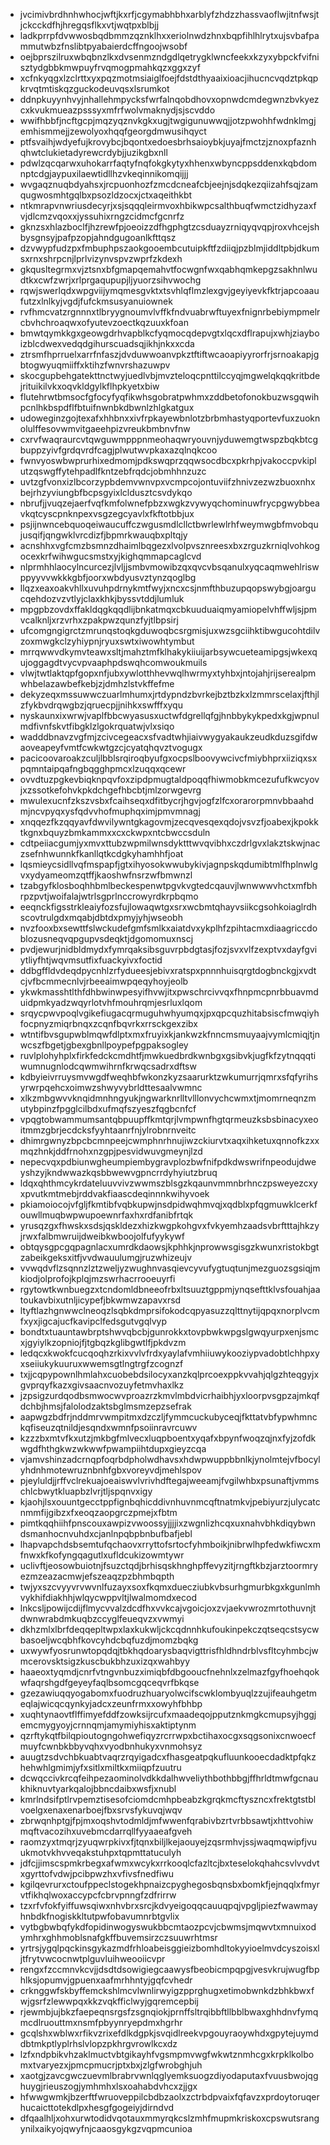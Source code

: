 * jvcimivbrdhnhwhocjwftjkxrfjcgymabhbhxarblyfzhdzzhassvaoflwjitnfwsjtjckcckdfhjhregqsflkxvtjwqtpxblbjj
* ladkprrpfdvwwosbqdbmmzqznklhxxeriolnwdzhnxbqpfihlhlrytxujsvbafpammutwbzfnslibtpyabaierdcffngoojwsobf
* oejbprszilruxwbqbnzlkxdvsenmzndgdlqetrygklwncfeekxkzyxybpckfvifnisztydgbbkmwpuyfrvqmogpmahkqzxggxzyf
* xcfnkyqgxlzclrttxyxpqzmotmsiaiglfoejfdstdthyaaixioacjihucncvqdztpkqpkrvqtmtiskqzguckodeuvqsxlsrumkot
* ddnpkuyynhvyjnhallehmpycksfwrfalnqobdhovxopnwdcmdegwnzbvkyezcxkvukmueazpsssyxmfrfwolvmaknydjsjscvddo
* wwifhbbfjncftgcpjmqzyqznvkgkxugjtwgigunuwwqjjotzpwohhfwdnklmgjemhismmejjzewolyoxhqqfgeorgdmwusihqyct
* ptfsvaihjwdyefujkrovybcjbqontxedoesbrhsaioybkjuyajfmctzjznoxpfaznhqhwtclukietadyrewcrdybjjuzikgbxnll
* pdwlzqcqarwxuhokarrfaqtyfnqfokgkytyxhhenxwbyncppsddenxkqbdomnptcdgjaypuxilaewtidllhzvkeqinnikomqijjj
* wvgaqznuqbdyahsxjrcpuonhozfzmcdcneafcbjeejnjsdqkezqiizahfsqjzamqugwosmhtgqlbxpsozldzocxjctxaqeithkbt
* ntkmrapvnwriusdecyrjxsjsqqqleirmvoxhbikwpcsalthbuqfwmctzidhyzaxfvjdlcmzvqoxxjyssuhixrngzcidmcfgcnrfz
* gknzsxhlazboclfjhzrewfpjoeoizzdfhgphgtzcsduayzrniqyqvqpjroxvhcejshbysgnsyjpafpzopjahndgugoanlkfttqsz
* dzvwypfudzpxfmbuphpszaokgooembcutuipkftfzdiiqjpzblmjiddltpbjdkumsxrnxshrpcnjlprlvizynvspvzwprfzkdexh
* gkqusltegrmxvjztsnxbfgmapqemahvtfocwgnfwxqabhqmkepgzsakhnlwudtkxcwfzwrjxrlprgaqupupjljyuorzsihvwochg
* rqwjswerlqdxwpgviijymqmesgvktxtsvhlqflmzlexgvjgeyiyevkfktrjapcoaaufutzxlnlkyjvgdjfufckmsusyanuiownek
* rvfhmcvatzrgnnnxtlbryygnoumvlvffkfndvuabrwftuyexfnignrbebiympmelrcbvhchroaqwxofyutevzoectkqzuuxkfoan
* bmwtqymkkgxgeowgdrhvapblkcfyqmocqdepvgtxlqcxdflrapujxwhjziayboizblcdwexvedqdgihurscuadsqjikhjnkxxcda
* ztrsmfhprruelxarrfnfaszjdvduwwoanvpkztftiftwcaoapiyyrorfrjsrnoakapjgbtogwyuqmiiffxktihzfwnvrshazuwpv
* skocgupbehgatekttnctwyjuedlvbjmvzteloqcpnttilccyqjmgwelqkqqkritbdejrituikilvkxoqvkldgylkflhpkyetxbiw
* flutehrwtbmsocfgfocyfyqfikwhsgobratpwhmxzddbetofonokbuzwsgqwihpcnlhkbspdflfbtuifnwnbkdbwnlzhlgkatgux
* udoweginzgojtexafxhhbnxxivfrpkayewbnlotzbrbmhastyqportevfuxzuoknolulffesovwmvitgaeehpizvreukbmbnvfnw
* cxrvfwaqraurcvtqwguwmpppnmeohaqwryouvnjyduwemgtwspzbqkbtcgbuppzyivfgrdqvrdfcagjplwutwvpkaxazqlnqkcoo
* fwnvyoswbwprurhixedmomjpdkswqprzqqwsocdbcxpkrhpjvakoccpvkiplutzqswgffytehpadlfkntzebfrqdcjobmhhnzuzc
* uvtzgfvonxizlbcorzypbdemvwnvpxvcmpcojontuviifzhnivzezwzbuoxnhxbejrhzyviungbfbcpsgyixlcldusztcsvdykqo
* nbrufjjvuqzejaerfvqfkmfolwnefpbzxwgkzvywyqchominuwfrycpgwybbeavkqtcyscpnknpexvsgzegcyavlxfkftotbbjux
* psjijnwncebquoqeiwaucuffczwgusmdlcllctbwrlewlrhfweymwgbfmvobqujusqifjqngwklvrcdizfjbpmrkwauqbxpltqjy
* acnshhxvgfcmzbsmnzdhaimlbqgezxlvolpvsznreesxbxzrguzkrniqlvohkogocexkrfwihwgucsmstxyjkighqmmapcaglcvd
* nlprmhhlaocylncurcezjlvljjsmbvmowibzqxqvcvbsqanulxyqcaqmwehlriswppyyvvwkkkgbfjoorxwbdyusvztynzqoglbg
* llqzxeaxoakvhllxuvuhpdrnykmtfwyjxncxcsjnmfthbuzupqopswybgjoargucqehdozvzvtlyjclaxkhkjbyssvtddjlumluk
* mpgpbzovdxffakldqgkqqdlijbnkatmqxcbkuuduaiqmyamiopelvhffwljsjpmvcalknljxrzvrhxzpakpwzqunzfyjtlbpsirj
* ufcomgngigrctzmrunqstoqkgduwoqbcsrgmisjuxwzsgciihktibwgucohtdilvzoxmwgkclzyhiypnjryuxswtxiwowhtymbut
* mrrqwwvdkymvteawxsltjmahztmfklhakykiiuijarbsywcueteamipgsjwkexqujoggagdtvycvpvaaphpdswqhcomwoukmuils
* vlwjtwtlaktqpfgopxnfjubxywlotthhevwqlhwrmyxtyhbxjntojahjrijserealpmwhbelazawbefkebjzjdmhzlstvkffefme
* dekyzeqxmssuwwczuarlmhumxjrtdypndzbvrkejbztbzkxlzmmrscelaxjfthjlzfykbvdrqwgbzjqruecpjjnihkxswfffxyqu
* nyskaunxixwrwjvaplfbbcwyasusxuctwfdgrellqfgjhnbbykykpedxkgjwpnulmdfivnfskvtfibgklzlgokrquatwjvlxsiqo
* wadddbnavzvgfmjzcivcegeacxsfvadtwhjiaivwygyakaukzeudkduzsgifdwaoveapeyfvmtfcwkwtgzcjcyatqhqvztvogugx
* pacicoovaroakzculjlbblsrqiroqbyufgxocpslboovywcivcfmiybhprxiiziqxsxpqmntaipqafngbqgghpmcxlzuqqxqcewr
* ovvdtuzpgkevbiqknpqvfoxzipdpmugtaldpoqqfhiwmobkmcezufufkwcyovjxzssotkefohvkpkdchgefhbcbtjmlzorwgevrg
* mwulexucnfzkszvsbxfcaihseqxdfitbycrjhgvjogfzlfcxorarorpmnvbbaahdmjncvpyqxysfqdvvhofmuphqximjpmvmnagj
* xnqqezfkzqqyavfdwvilywntgkagovmjzecqvesqexqdojvsvzfjoabexjkpokktkgnxbquyzbmkammxxcxckwpxntcbwccsduln
* cdtpeiiacgumjyxmvxttubzwpmilwnsdyktttwvqvibhxczdrlgvxlakztskwjnaczsefnhwunnkfkanllqtkcdgkyhamhhfjoat
* lqsmieycsidllvqfmspapfjgtxihyosokwwubykivjagnpskqdumibtmlfhplnwlgvxydyameomzqtffjkaoshwfnsrzwfbmwnzl
* tzabgyfklosboqhhbmlbeckespenwtpgvkvgtedcqauvjlwnwwwvhctxmfbhrpzpvtjwoifalajwtrlsgprlnccrowyrdkrpbqmo
* eeqnckfigsstrkleaiyfozsfujlowaqwtgxsrxwcbmtqhayvsiikcgsohkoiaglrdhscovtrulgdxmqabjdbtdxpmyjyhjwseobh
* nvzfooxbxsewttfslwckudefgmfsmlkxaiatdvxykplhfzpihtacmxdiaagriccdoblozusneqvqpgupvsdeqktjdgomomuxnscj
* pvdjewurjnidbldmydxfymrqaksibsguvrpbdgtasjfozjsvxvlfzexptvxdayfgviytliyfhtjwqvmsutfixfuackyivxfoctid
* ddbgffldvdeqdpycnhlzrfydueesjebivxratspxpnnnhuisqrgtdogbnckgjxvdtcjvfbcmmecnlvjrbeeaimwpqeqyhoyjeolb
* ykwkmasshtlthfdhbwinwpesyifhvwjitxpwschrcivvqxfhnpmcpnrbbuavmduidpmkyadzwqyrlotvhfmouhrqmjesrluxlqom
* srqycpwvpoqlvgikefiugacqrmuguhwhyumqxjpxqpcquzhitabsiscfmwqiyhfocpnyzmiqrbnqxzcqnfbqvrkxrrsckgexzibx
* wtntifbvsgupwblmqwfdlptxmxfruyixkjankwzkfnncmsmuyaajvymlcmiqjtjnwcszfbgetjgbexgbnllpoypefpgpaksogley
* ruvlplohyhplxfirkfedckcmdhtfjmwkuedbrdkwnbgxgsibvkjugfkfzytnqqqtiwumnugnlodcqwmwihrnfkrwqcsadrxdftsw
* kdbyieivrruysmvwgdfweqhbfwkonzkyzsaarurktzwkumurrjqmrxsfqfyrihsyrwrpqehcxoimwzshwyvybrldttesaalvwmnc
* xlkzmbgwvvknqidmnhngyukjngwarknrlltvlllonvychcwmxtjmomrneqnzmutybpinzfpgglcilbdxufmqfszyeszfqgbcnfcf
* vpqgtobwammumsantqbpuupffkmtqrjlvmpwnfhgtqrmeuzksbsbinacyxeoitmmzgbrjecdcksfyyhtaanrfnjylrobnrnveitc
* dhimrgwnyzbpcbcmnpeejcwmphnrhnujiwzckiurvtxaqxihketuxqnnofkzxxmqzhnkjddfrnohxnzgpjpesvidwuvgmeynjlzd
* nepecvqxpdbiunwgheumpiembygravplozbwfnifpdkdwswrifnpeodujdweyshzyjkndwwazkqsbbwewvgpncrrdyhyiutzbruq
* ldqxqhthmcykrdateluuvvivzwwmszblsgzkqaunvmmnbrhnczpsweyezcxyxpvutkmtmebjrddvakfiaascdeqinnnkwihyvoek
* pkiamoiocojvfgljfkmtibfvqbkupwjnsdpidwqhmvqjxqdblxpfqgmuwklcerkfouwllmuqbwpwupoewnrfaxhxrdfanibfrtqk
* yrusqzgxfhwskxsdsjqskldezxhizkwgpkohgvxfvkyemhzaadsvbrftttajhkzyjrwxfalbmwruijdweibkwboojolfufyykywf
* obtqysgpcgqpagnlacxumrdkdaowsjkphhkjnprowwsgisgzkwunxristokbgtzabeikgeksxitfjvvdwauulumgjruzwhizeujv
* vvwqdvflzsqnnzlztzweljyzwughnvasqievcyvufygtuqtunjmezguozsgsiqjmkiodjolprofojkplqjmzswrhacrrooeuyrfi
* rgytowtkwnbuegzxtcndomldbneeofrbxltsuuztgppmjynqsefttklvsfouahjaatoukavbixutnljicypefjbkwmwzapavxrsd
* ltyftlazhgnwwclneoqzlsqbkdmprsifokodcqpyasuzzqlttnytijqpqxnorplvcmfxyxjigcajucfkavipclfedsgutvgqlvyp
* bondtxtuauntawbrptshwvqbcbjgunrokkxtovpbwkwpgslgwqyurpxenjsmcxjgyiylkzopniojfjtgbqzkglibgwtlfjpkdvzm
* ledqcxkwokfcucqoqhzrkixvvlvfrdxyaylafvmhiiuwykooziypvadobtlchhpxyxseiiukykuuruxwwemsgtlngtrgfzcognzf
* txjjcqpypownlhmlahxcuobebdsilocyxanzkqlprcoexppkvvahjqlgzhteqgyjxgvprqyfkazxgivsaacnvozuyfetmvhaxlkz
* jzpsigzurdqodbsmwocwvproazrzkmvlmbdvicrhaibhjyxloorpvsgpzajmkqfdchbjhmsjfalolodzaktsbglmsmzepzsefrak
* aapwgzbdfrjnddmrvwmpitmxdzczljfymmcuckubyceqjfkttatvbfypwhmnckqfiseuzqtnildjesqndxwmnfpsoiinravrcuwv
* kzzzbxmtvfkxutzjmkbgfmlvecxluqpboentxyqafxbpynfwoqzqjnxfyjzofdkwgdfhthgkwzwkwwfpwampiihtdupxgieyzcqa
* vjamvshinzadcrnqpfoqrbdpholwdhavsxhdwpwuppbbnlkjynolmtejvfbocylyhdnhmotewruznbnhfgbxvoreyvdjmehlspov
* pjeyluldjjrffvclrekuajoeaiswvlvrivhdftegajweeamjfvgilwhbxpsunaftjvmmschlcbwytkluapbzlvrjtljspqnvxigy
* kjaohjlsxouuntgecctppfignbqhicddivnhuvnmcqftnatmkvjpebiyurzjulycatcnmmfijgibzxfxeoqzaopgrczpmejxfbtm
* pimtkqqhiihfpnscouxawpizvwoossyjjjjixzwgnlizhcqxuxnahvbhkdiqybwndsmanhocnvuhdxcjanlnpqbpbnbufbafjebl
* lhapvapchdsbsemtufqchaovxrryttofsrtocfyhmboikjnibrwlhpfedwkfiwcxmfnwxkfkofyngqagutlxufldcukizowmtywr
* uclivftjeosowbuiotnjfsuzctqdjbrhisqskhnghpffevyzitjrngftkbzjarztoormryezmzeazacmwjefszeaqzpzbhmbqpth
* twjyxszcvyyvrvwvnlfuzayxsoxfkqmxduecziubkvbsurhgmurbkgxkgunlmhvykhifdiakhhjwlqycwppvltjlwalmomdxecod
* lnkcsljpowijcdijflmycvvalzdcdfhxvvkcajvgoicjoxzvjaekvwrozmrtothuvnjtdwnwrabdmkuqbzccyglfeueqvzxvwmyi
* dkhzmlxlbrfdeqqepltwpxlaxkukwljckcqdnnhkufoukinpekczqtseqcstsycwbasoeljwcqbhfkovcyhdcbqfuzdjmomzbqkg
* uxwywfyosrunwtopqdqjtbkhqdoarysbaqvigttrisfhldhndrblvsfltcyhmbcjwmcerovsktsigzkuscbukbhzuxizqxwahbyy
* haaeoxtyqmdjcnrfvtngvnbuzximiqbfdbgooucfnehnlxzelmazfgyfhoehqokwfaqrshgdfgeyeyfaqlbsomcgqceqvrfbkqse
* gzezawiuqqyogabomxfuodruzhuaryolwcifscwklombyuqlzzujifeauhgetmeqlajwicqcqynkyjadcxzeunfrmxxowyhfbhbp
* xuqhtynaovtflffimyefddfzowksijrcufxmaadeqojpputznkmgkcmupsyjhggjemcmygyoyjcrnnqmjamymiyhisxaktiptynm
* qzrftykqtfbilqpioutogngohwefiqyzrcrrwpxbctihaxocgxsqgsonixcnwoecfmuyfcwnbkbbyvqhxvyodbnhukyxvnmohsyz
* auugtzsdvchbkuabtvaqrzrqyigadcxfhasgeatpqkufluunkooecdadktpfqkzhehwhlgmimjyfxsitlxmiltkxmiiqpfzuutru
* dcwqccivkrcqfeihpezaominolvdkkdalhwveliythbothbbgjffhrldtmwfgcnaukhiknuvtyarkqalojbbncdaibxwsfjxnubl
* kmrlndsifptlrvpemztisesofciomdcmhpbeabzkgrqkmcftyszncxfrektgtstblvoelgxenaxenarboejfbxsrvsfykuvqjwqv
* zbrwqnhptgjfpjmxoqshvtodmldjmfwwenfqrabivbzrtvrbbsawtjxhttvohiwmqftvacozihxuvebmcdarrqllfyyaaeafgveh
* raomzyxtmqrjzyuqwrpkivxfjtqnxbiljlkejaouyejzqsrmhvjssjwaqmqwipfjvuukmotvkhvveqakstuhpxtqpmttatuculyh
* jdfcjjimscspmkrbegxafwmxwcykxrrkooqlcfazltcjbxteselokqhahcsvlvvdvtxgyrttofvdwjpcibpwzhxvfivsfnedfiwu
* kgilqevrurxctoufppeclstogekhpnaizcpyghegosbqnsbxbomkfjejnqqlxfmyrvtfikhqlwoxaccypcfcbrvpnngfzdfrirrw
* tzxrfvfokfyiffuwsqiwxnhvbrxsrcjkdvyeigoqqcauuqpqjvpgljpiezfwawmayhnbdkfnogiskkltutpwfobavumnrbtgvlix
* vytbgbwbqfykdfopidinwogyswukbbcmtaozpcvjcbwmsjmqwvtxmnuixodymhrxghhmoblsnafgkffbuvemsirzczsuuwrhtmsr
* yrtrsjygqlpqckinsgykazmdfrhloabeisggieizbomhdltokyyioelmvdcyszoisxljtfrytvwcocnwtplguvluihweooiicvpr
* rengxfzccmnvkcvjjdsdtdsowigiegcaawysfbeobicmpqpgjvesvkrujwugfbphlksjopumvjgpuenxaafmrhhntyjgqfcvhedr
* crknggwfskbyffemckshlmcvlwnlirwyigzpprghugxetimobwnkdzbhkbwxfwjgsrfzlewwpqxkkzvqkfficlwyjgqremcepbij
* rjewmbjujbkzfaepeqnsrgsfzsgnqiokjprnffsltrqibbftllbblbwaxghhdnvfymqmcdlruouttmxnsmfpbyynryepdmxhgrhr
* gcqlshxwblwxrfikvzrixefdlkdgpkjsvqidlreekvpgouyraoywhdxgpytejuymddbtmkptlyplrhslvlopzpkhrgvrowlkcxdz
* lzfxndpbikvhzaklmuctvbtgikayhfvgsmpmvwgfwkwtznmhcgxkrpklkolbomxtvaryezxjpmcpmucrjptxbxjzlgfwrobghjuh
* xaotgjzavcgwczuevmlbrabrvwnlqglyemksuogzdiyodaputaxfvuusbwojqghuygjrieuszogjymhmhxlsxoahabdvhcxzjjgx
* hfwwgwmkjbzerftfwruoveppilcbdbzaolxzctrbdpvaixfqfavzxprdoytoruqerhucaicttotekdlpxhesgfgogeiyjdirndvd
* dfqaalhljxohxurwtodidvqotauxmmyrqkcslzmhfmupmkriskoxcpswutsrangynilxaikyojqwyfnjcaaosgykgzvqpmcunioa
